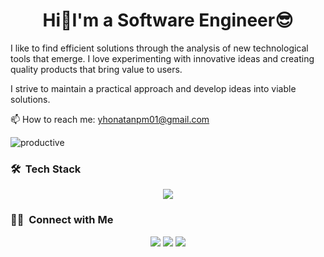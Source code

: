 <h1 align="center">Hi👋I'm a Software Engineer😎</h1>

I like to find efficient solutions through the analysis of new technological tools that emerge. I love experimenting with innovative ideas and creating quality products that bring value to users.

I strive to maintain a practical approach and develop ideas into viable solutions.

📫 How to reach me: yhonatanpm01@gmail.com

![productive](https://user-images.githubusercontent.com/76560887/193899905-b3903047-7971-4e6d-afab-523ed36ee760.gif)

### 🛠 &nbsp;Tech Stack
<!--tech stack icons-->
<p align="center">
  <a href="https://skillicons.dev">
    <img src="https://skillicons.dev/icons?i=git,aws,cpp,css,discord,docker,postgres,prisma,pug,dynamodb,express,figma,firebase,redis,github,html,java,js,linux,md,materialui,nginx,mongodb,mysql,nextjs,nodejs,postman,py,react,redux,tailwind,ts,vscode,kubernetes&perline=14" />
  </a>
</p>

### 🤝🏻 &nbsp;Connect with Me

<p align="center">
<a href="https://www.linkedin.com/in/yhonatan-peguero/"><img src="https://img.shields.io/badge/-Yhonatan%20Peguero-0077B5?style=flat&logo=Linkedin&logoColor=white"/></a>
<a href="https://x.com/AnoFeed"><img src="https://img.shields.io/badge/-@AnoFeed-1DA1F2?style=flat&logo=Twitter&logoColor=white"/></a>
<a href="mailto:yhonatanpm01@gmail.com"><img src="https://img.shields.io/badge/-yhonatanpm01@gmail.com-D14836?style=flat&logo=Gmail&logoColor=white"/></a>
</p>

